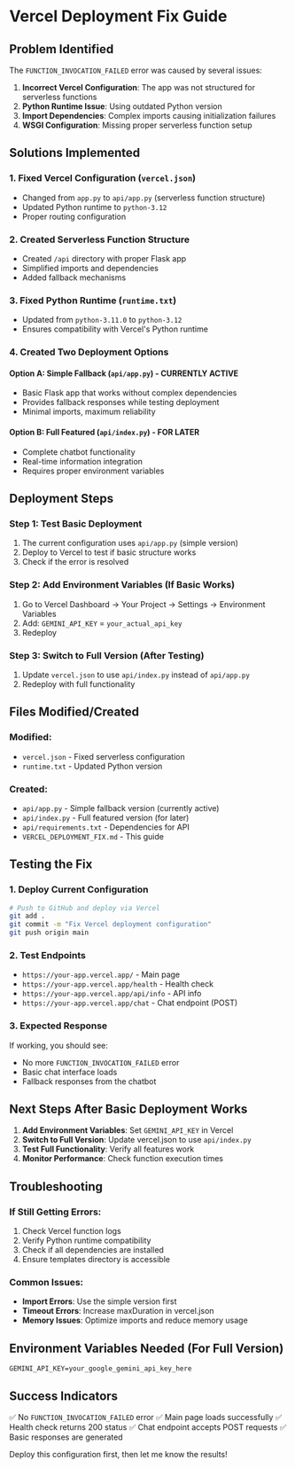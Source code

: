# Vercel Deployment Fix Guide

## Problem Identified
The `FUNCTION_INVOCATION_FAILED` error was caused by several issues:

1. **Incorrect Vercel Configuration**: The app was not structured for serverless functions
2. **Python Runtime Issue**: Using outdated Python version
3. **Import Dependencies**: Complex imports causing initialization failures
4. **WSGI Configuration**: Missing proper serverless function setup

## Solutions Implemented

### 1. Fixed Vercel Configuration (`vercel.json`)
- Changed from `app.py` to `api/app.py` (serverless function structure)
- Updated Python runtime to `python-3.12`
- Proper routing configuration

### 2. Created Serverless Function Structure
- Created `/api` directory with proper Flask app
- Simplified imports and dependencies
- Added fallback mechanisms

### 3. Fixed Python Runtime (`runtime.txt`)
- Updated from `python-3.11.0` to `python-3.12`
- Ensures compatibility with Vercel's Python runtime

### 4. Created Two Deployment Options

#### Option A: Simple Fallback (`api/app.py`) - CURRENTLY ACTIVE
- Basic Flask app that works without complex dependencies
- Provides fallback responses while testing deployment
- Minimal imports, maximum reliability

#### Option B: Full Featured (`api/index.py`) - FOR LATER
- Complete chatbot functionality
- Real-time information integration
- Requires proper environment variables

## Deployment Steps

### Step 1: Test Basic Deployment
1. The current configuration uses `api/app.py` (simple version)
2. Deploy to Vercel to test if basic structure works
3. Check if the error is resolved

### Step 2: Add Environment Variables (If Basic Works)
1. Go to Vercel Dashboard → Your Project → Settings → Environment Variables
2. Add: `GEMINI_API_KEY` = `your_actual_api_key`
3. Redeploy

### Step 3: Switch to Full Version (After Testing)
1. Update `vercel.json` to use `api/index.py` instead of `api/app.py`
2. Redeploy with full functionality

## Files Modified/Created

### Modified:
- `vercel.json` - Fixed serverless configuration
- `runtime.txt` - Updated Python version

### Created:
- `api/app.py` - Simple fallback version (currently active)
- `api/index.py` - Full featured version (for later)
- `api/requirements.txt` - Dependencies for API
- `VERCEL_DEPLOYMENT_FIX.md` - This guide

## Testing the Fix

### 1. Deploy Current Configuration
```bash
# Push to GitHub and deploy via Vercel
git add .
git commit -m "Fix Vercel deployment configuration"
git push origin main
```

### 2. Test Endpoints
- `https://your-app.vercel.app/` - Main page
- `https://your-app.vercel.app/health` - Health check
- `https://your-app.vercel.app/api/info` - API info
- `https://your-app.vercel.app/chat` - Chat endpoint (POST)

### 3. Expected Response
If working, you should see:
- No more `FUNCTION_INVOCATION_FAILED` error
- Basic chat interface loads
- Fallback responses from the chatbot

## Next Steps After Basic Deployment Works

1. **Add Environment Variables**: Set `GEMINI_API_KEY` in Vercel
2. **Switch to Full Version**: Update vercel.json to use `api/index.py`
3. **Test Full Functionality**: Verify all features work
4. **Monitor Performance**: Check function execution times

## Troubleshooting

### If Still Getting Errors:
1. Check Vercel function logs
2. Verify Python runtime compatibility
3. Check if all dependencies are installed
4. Ensure templates directory is accessible

### Common Issues:
- **Import Errors**: Use the simple version first
- **Timeout Errors**: Increase maxDuration in vercel.json
- **Memory Issues**: Optimize imports and reduce memory usage

## Environment Variables Needed (For Full Version)
```
GEMINI_API_KEY=your_google_gemini_api_key_here
```

## Success Indicators
✅ No `FUNCTION_INVOCATION_FAILED` error
✅ Main page loads successfully
✅ Health check returns 200 status
✅ Chat endpoint accepts POST requests
✅ Basic responses are generated

Deploy this configuration first, then let me know the results!
